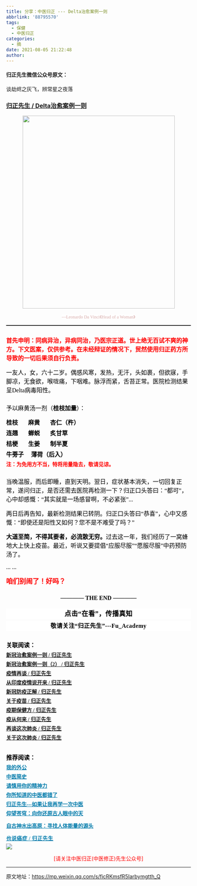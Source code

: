 ```yaml
---
title: 分享：中医归正 --- Delta治愈案例一则
abbrlink: '88795570'
tags:
  - 保健
  - 中医归正
categories:
  - 摘
date: 2021-08-05 21:22:48
author:
---
```


#### 归正先生微信公众号原文：

谈劫烬之灰飞，辨常星之夜落

<!-- more -->

###  [归正先生 / Delta治愈案例一则](https://mp.weixin.qq.com/s/ficRKmsfR5Iarbymgtth_Q "跳转至原文")



<div class="rich_media_content ">
                    <p style="text-align: center;"><img class="rich_pages wxw-img js_insertlocalimg" src="https://tvax1.sinaimg.cn/large/8bf740e1gy1gt97n6o3doj20ku0qdh5l.jpg" data-type="jpeg" data-w="750" style="width: 415px;height: 525px;"  /></p><p style="margin-bottom: 10px;white-space: normal;text-align: center;line-height: normal;"><span style="background-color: rgb(255, 255, 255);color: rgb(215, 171, 169);font-family: 仿宋;font-size: 12px;">---Leonardo Da Vinci</span><span style="background-color: rgb(255, 255, 255);color: rgb(215, 171, 169);font-family: 仿宋;font-size: 12px;">《Head of a Woman</span><span style="background-color: rgb(255, 255, 255);color: rgb(215, 171, 169);font-family: 仿宋;font-size: 12px;">》</span><br  /></p><hr style="white-space: normal;border-style: solid;border-right-width: 0px;border-bottom-width: 0px;border-left-width: 0px;border-color: rgba(0, 0, 0, 0.1);transform-origin: 0px 0px;transform: scale(1, 0.5);"  /><section style="margin: 25px 0cm 15px;white-space: normal;"><strong><span style="font-size: 16px;"><span style="font-family: 仿宋;color: rgb(255, 0, 0);">首先申明</span></span></strong><span style="font-size: 16px;"><span style="font-family: 仿宋;color: rgb(255, 0, 0);"></span><strong><span style="font-family: 仿宋;color: rgb(255, 0, 0);">：同病异治，异病同治，乃医宗正道。世上绝无百试不爽的神方。下文医案，仅供</span></strong><strong><span style="font-family: 仿宋;color: rgb(255, 0, 0);">参考。在未经辩证的情况下，贸然使用归正药方所导致的一切后果须自行负责。</span></strong></span></section><section style="margin-top: 15px;white-space: normal;margin-bottom: 25px;"><span style="color: rgb(0, 0, 0);font-family: 仿宋;font-size: 16px;">一友人，女，六十二岁。偶感风寒，发热，无汗，头如裹，但欲寐，手脚凉，无食欲，<span style="color: rgb(0, 0, 0);font-family: 仿宋;font-size: 16px;">喉咙</span><span style="color: rgb(0, 0, 0);font-family: 仿宋;font-size: 16px;">痛</span><span style="color: rgb(0, 0, 0);font-family: 仿宋;font-size: 16px;">，</span>下咽难。脉浮而紧，舌苔正常。医院检测结果</span><span style="color: rgb(0, 0, 0);font-family: 仿宋;font-size: 16px;">呈</span><span style="color: rgb(0, 0, 0);font-family: 仿宋;font-size: 16px;">Delta病毒阳性</span><span style="color: rgb(0, 0, 0);font-family: 仿宋;font-size: 16px;">。</span></section><p style="margin-top: 15px;margin-bottom: 15px;white-space: normal;"><span style="color: rgb(0, 0, 0);font-family: 仿宋;font-size: 16px;">予以麻黄汤一剂（<strong>桂枝加量</strong>）</span><span style="color: rgb(0, 0, 0);font-family: 仿宋;font-size: 16px;">：</span></p><section style="margin-top: 15px;margin-bottom: 15px;white-space: normal;"><span style="color: rgb(0, 0, 0);font-family: 仿宋;font-size: 16px;"></span></section><section style="margin-top: 5px;margin-bottom: 5px;white-space: normal;line-height: normal;"><strong><span style="color: rgb(0, 0, 0);font-family: 仿宋;font-size: 16px;">桂枝&nbsp; &nbsp; &nbsp; &nbsp;麻黄&nbsp; &nbsp; &nbsp; &nbsp;<strong style="white-space: normal;"><span style="color: rgb(0, 0, 0);font-family: 仿宋;font-size: 16px;">杏仁</span></strong>（杵）</span></strong></section><section style="margin-top: 5px;margin-bottom: 5px;white-space: normal;line-height: normal;"><strong><span style="color: rgb(0, 0, 0);font-family: 仿宋;font-size: 16px;">连翘&nbsp; &nbsp; &nbsp;&nbsp;&nbsp;蝉蜕</span></strong><strong><span style="color: rgb(0, 0, 0);font-family: 仿宋;font-size: 16px;">&nbsp; &nbsp; &nbsp; &nbsp;</span></strong><strong><span style="color: rgb(0, 0, 0);font-family: 仿宋;font-size: 16px;">炙甘草&nbsp; &nbsp; &nbsp; &nbsp; &nbsp;&nbsp;</span></strong></section><section style="margin-top: 5px;margin-bottom: 5px;white-space: normal;line-height: normal;"><strong><span style="color: rgb(0, 0, 0);font-family: 仿宋;font-size: 16px;">桔梗&nbsp; &nbsp; &nbsp; &nbsp;生姜&nbsp; &nbsp;&nbsp; &nbsp; 制半夏</span></strong><strong><span style="color: rgb(0, 0, 0);font-family: 仿宋;font-size: 16px;">&nbsp; &nbsp;&nbsp;</span></strong></section><section style="margin-top: 5px;margin-bottom: 5px;white-space: normal;line-height: normal;"><strong><span style="color: rgb(0, 0, 0);font-family: 仿宋;font-size: 16px;">牛蒡子&nbsp; &nbsp; &nbsp;薄荷（后入）</span></strong></section><section style="margin-top: 5px;margin-bottom: 5px;white-space: normal;line-height: normal;"><span style="font-size: 14px;"><strong><span style="font-size: 14px;color: rgb(0, 0, 0);font-family: 仿宋;"><strong style="font-size: 16px;white-space: normal;"><span style="font-size: 14px;font-family: 仿宋;color: rgb(255, 0, 0);">注：为免用方不当，特将用量隐去，敬请见谅。</span></strong></span></strong></span></section><section style="margin-bottom: 15px;white-space: normal;margin-top: 25px;"><span style="color: rgb(0, 0, 0);font-family: 仿宋;font-size: 16px;">当晚温服，而后即睡，直到天明。翌日，症状基本消失，一切回复正常，遂问归正，是否还需去医院再检测一下？归正口头答曰：“都可”，心中却感慨：“其实就是一场感冒啊，不必紧张”...</span></section><section style="margin-top: 5px;margin-bottom: 15px;white-space: normal;line-height: normal;"><strong><span style="color: rgb(0, 0, 0);font-family: 仿宋;font-size: 16px;"></span></strong></section><p style="margin-top: 15px;margin-bottom: 15px;white-space: normal;"><span style="color: rgb(0, 0, 0);font-family: 仿宋;font-size: 16px;">两日后再告知，最新检测结果已转阴。归正口头答曰“恭喜”，心中又感慨：“即使还是阳性又如何？您不是不难受了吗？”</span></p><section style="margin-top: 15px;white-space: normal;margin-bottom: 15px;"><strong><span style="color: rgb(0, 0, 0);font-family: 仿宋;font-size: 16px;">大道至简，不得其要者，必流散无穷。</span></strong><span style="color: rgb(0, 0, 0);font-family: 仿宋;font-size: 16px;">过去这一年，我们经历了一窝蜂地大上快上疫苗。最近，听说又要提倡“应服尽服”“愿服尽服”中药预防汤了。</span></section><p style="margin-top: 15px;white-space: normal;margin-bottom: 15px;"><span style="color: rgb(0, 0, 0);font-family: 仿宋;font-size: 16px;">... ...&nbsp;<br  /></span></p><section style="margin-top: 15px;white-space: normal;margin-bottom: 25px;"><span style="font-size: 18px;color: rgb(255, 0, 0);"><strong><span style="color: rgb(255, 0, 0);font-size: 18px;font-family: 仿宋;">咱们别闹了！好吗？</span></strong></span></section><section style="margin-top: 5px;margin-bottom: 25px;white-space: normal;line-height: normal;"><span style="color: rgb(0, 0, 0);font-family: 仿宋;font-size: 16px;"></span></section><section style="margin-top: 25px;margin-bottom: 5px;white-space: normal;text-align: center;"><strong><span style="color: rgb(0, 0, 0);font-family: 仿宋;font-size: 16px;">———— THE&nbsp;END ————</span></strong></section><section style="margin-top: 20px;margin-bottom: 5px;white-space: normal;max-width: 100%;font-family: -apple-system, BlinkMacSystemFont, &quot;Helvetica Neue&quot;, &quot;PingFang SC&quot;, &quot;Hiragino Sans GB&quot;, &quot;Microsoft YaHei UI&quot;, &quot;Microsoft YaHei&quot;, Arial, sans-serif;letter-spacing: 0.544px;font-size: 16px;min-height: 1em;color: rgb(62, 62, 62);text-align: center;line-height: 1.75em;background-color: rgb(255, 255, 255);box-sizing: border-box !important;overflow-wrap: break-word !important;"><strong style="max-width: 100%;box-sizing: border-box !important;overflow-wrap: break-word !important;"><span style="max-width: 100%;font-size: 18px;color: rgb(0, 0, 0);font-family: 仿宋;letter-spacing: 0.5px;box-sizing: border-box !important;overflow-wrap: break-word !important;">点击“在看”，传播真知</span></strong></section><section style="margin-top: 5px;margin-bottom: 5px;white-space: normal;max-width: 100%;font-family: -apple-system, BlinkMacSystemFont, &quot;Helvetica Neue&quot;, &quot;PingFang SC&quot;, &quot;Hiragino Sans GB&quot;, &quot;Microsoft YaHei UI&quot;, &quot;Microsoft YaHei&quot;, Arial, sans-serif;letter-spacing: 0.544px;font-size: 16px;min-height: 1em;color: rgb(62, 62, 62);text-align: center;line-height: 1.75em;background-color: rgb(255, 255, 255);box-sizing: border-box !important;overflow-wrap: break-word !important;"><strong style="max-width: 100%;box-sizing: border-box !important;overflow-wrap: break-word !important;"><span style="max-width: 100%;font-size: 18px;color: rgb(0, 0, 0);font-family: 仿宋;letter-spacing: 0.5px;box-sizing: border-box !important;overflow-wrap: break-word !important;"><strong style="max-width: 100%;color: rgb(62, 62, 62);font-size: 16px;box-sizing: border-box !important;overflow-wrap: break-word !important;"><span style="max-width: 100%;color: rgb(0, 0, 0);box-sizing: border-box !important;overflow-wrap: break-word !important;">敬请关注“归正先生”---Fu_Academy</span></strong></span></strong></section><p style="margin-top: 25px;margin-bottom: 5px;white-space: normal;"><strong><span style="color: rgb(0, 0, 0);font-family: 仿宋;font-size: 16px;">关联阅读：</span></strong></p><section style="margin-top: 5px;margin-bottom: 5px;white-space: normal;line-height: normal;"><a target="_blank" href="http://mp.weixin.qq.com/s?__biz=MzI5NzQzMzY5NQ==&amp;mid=2247484447&amp;idx=1&amp;sn=a21609383ce54fd446a4fc8bb96d56a1&amp;chksm=ecb46b2fdbc3e2399d863d2550d14e4c6671e699abf122baa33900555edc1b4ca3d8909906f9&amp;scene=21#wechat_redirect" data-itemshowtype="0" tab="innerlink" data-linktype="2"><strong style="text-decoration: underline;"><span style="font-family: 仿宋;font-size: 14px;text-align: center;">新冠治愈案例一则 / 归正先生</span></strong></a><br  /></section><section style="margin-top: 5px;margin-bottom: 5px;white-space: normal;line-height: normal;"><a target="_blank" href="http://mp.weixin.qq.com/s?__biz=MzI5NzQzMzY5NQ==&amp;mid=2247484465&amp;idx=1&amp;sn=b5f2be9381581dd03c7ec29402b4bb8b&amp;chksm=ecb46b01dbc3e217c775f21a7a36bf183a5bf275fd8fef6210f4e55ebad781b48028ff1cda8e&amp;scene=21#wechat_redirect" data-itemshowtype="0" tab="innerlink" data-linktype="2"><strong style="text-decoration: underline;"><span style="font-family: 仿宋;font-size: 14px;text-align: center;">新冠治愈案例一则（2） / 归正先生</span></strong></a><br  /></section><section style="margin-top: 5px;margin-bottom: 5px;white-space: normal;line-height: normal;"><a target="_blank" href="http://mp.weixin.qq.com/s?__biz=MzI5NzQzMzY5NQ==&amp;mid=2247484540&amp;idx=1&amp;sn=8ec743df8986d3b08221455481f7be47&amp;chksm=ecb46b4cdbc3e25ab16328777a6ef0e8d7cf3d972b836c1d58a56d992b3ee2f4c309c1bb1b16&amp;scene=21#wechat_redirect" data-itemshowtype="0" tab="innerlink" data-linktype="2"><strong style="text-decoration: underline;"><span style="font-family: 仿宋;font-size: 14px;text-align: center;">疫情再谈 / 归正先生</span></strong></a><br  /></section><section style="margin-top: 5px;margin-bottom: 5px;white-space: normal;line-height: normal;"><a target="_blank" href="http://mp.weixin.qq.com/s?__biz=MzI5NzQzMzY5NQ==&amp;mid=2247484456&amp;idx=1&amp;sn=4b272cc08a590f1a08a1f3ddb888cb40&amp;chksm=ecb46b18dbc3e20e55dab41da5ca225e424389b00d4baf0df22ba686e06565cac35b7202d543&amp;scene=21#wechat_redirect" data-itemshowtype="0" tab="innerlink" data-linktype="2"><strong style="text-decoration: underline;"><span style="font-family: 仿宋;font-size: 14px;text-align: center;">从印度疫情说开来 / 归正先生</span></strong></a><br  /></section><section style="margin-top: 5px;margin-bottom: 5px;white-space: normal;line-height: normal;"><a target="_blank" href="http://mp.weixin.qq.com/s?__biz=MzI5NzQzMzY5NQ==&amp;mid=2247484417&amp;idx=1&amp;sn=77117305622f4e0d82952c2e974afbc6&amp;chksm=ecb46b31dbc3e22760458e22fa845268edff44c0c192e4d8076ea9258e3b04083b79058b592f&amp;scene=21#wechat_redirect" data-itemshowtype="0" tab="innerlink" data-linktype="2"><strong style="text-decoration: underline;"><span style="font-family: 仿宋;font-size: 14px;text-align: center;">新冠防疫正解 / 归正先生</span></strong></a><br  /></section><section style="margin-top: 5px;margin-bottom: 5px;white-space: normal;line-height: normal;"><a target="_blank" href="http://mp.weixin.qq.com/s?__biz=MzI5NzQzMzY5NQ==&amp;mid=2247484404&amp;idx=1&amp;sn=3b6fc1dae511f8bc0ab3625dcb557be4&amp;chksm=ecb46cc4dbc3e5d2795fc4b1af0e295d9b89ad68b1ffe126148313b9c88c170bac8ae935dbba&amp;scene=21#wechat_redirect" data-itemshowtype="0" tab="innerlink" data-linktype="2"><strong style="text-decoration: underline;"><span style="font-family: 仿宋;font-size: 14px;text-align: center;">关于疫苗 / 归正先生</span></strong></a><br  /></section><section style="margin-top: 5px;margin-bottom: 5px;white-space: normal;line-height: normal;"><a target="_blank" href="http://mp.weixin.qq.com/s?__biz=MzI5NzQzMzY5NQ==&amp;mid=2247484291&amp;idx=1&amp;sn=66d675aef972fa93556834533d468fc8&amp;chksm=ecb46cb3dbc3e5a587adaf271c3e56ee6b00e7f0803323a78d30f3f8921b3ad56b43b5f07d69&amp;scene=21#wechat_redirect" data-itemshowtype="0" tab="innerlink" data-linktype="2" style="text-decoration: underline;"><strong style="text-decoration: underline;"><span style="text-decoration: underline;font-family: 仿宋;font-size: 14px;text-align: center;">疫期保健方 / 归正先生</span></strong></a></section><section style="margin-top: 5px;margin-bottom: 5px;white-space: normal;line-height: normal;"><a target="_blank" href="http://mp.weixin.qq.com/s?__biz=MzI5NzQzMzY5NQ==&amp;mid=2247484275&amp;idx=1&amp;sn=6e60ef41251a64866754f76d24b04e1b&amp;chksm=ecb46c43dbc3e555e4974d5339f3cc88315bfba65c288f467aa09e455b7341c1c0e9d5555c4e&amp;scene=21#wechat_redirect" data-itemshowtype="0" tab="innerlink" data-linktype="2" style="text-decoration: underline;"><strong style="text-decoration: underline;"><span style="text-decoration: underline;font-family: 仿宋;font-size: 14px;text-align: center;">疫从何来 / 归正先生</span></strong></a></section><section style="margin-top: 5px;margin-bottom: 5px;white-space: normal;line-height: normal;"><strong style="text-decoration: underline;"><span style="font-family: 仿宋;font-size: 14px;text-align: center;"><a target="_blank" href="http://mp.weixin.qq.com/s?__biz=MzI5NzQzMzY5NQ==&amp;mid=2247484236&amp;idx=1&amp;sn=309936129bef12e6e45d385511e75a41&amp;chksm=ecb46c7cdbc3e56a48329c8f114290cd0da94ca014a31bfca0c6f58c5cf753694a1f8cd92b5b&amp;scene=21#wechat_redirect" data-itemshowtype="0" tab="innerlink" data-linktype="2">再谈这次肺炎 / 归正先生</a></span></strong></section><section style="margin-top: 5px;margin-bottom: 5px;white-space: normal;line-height: normal;"><strong style="text-decoration: underline;"><a target="_blank" href="http://mp.weixin.qq.com/s?__biz=MzI5NzQzMzY5NQ==&amp;mid=2247484231&amp;idx=1&amp;sn=d8df6f9b5ccb32e8421dcc39319f1ab3&amp;chksm=ecb46c77dbc3e561fce6ea3decb5c9bbfc435bec524973ec000f92c3a1412b62189515f35ae2&amp;scene=21#wechat_redirect" data-itemshowtype="0" tab="innerlink" data-linktype="2"><strong><span style="font-family: 仿宋;font-size: 14px;text-align: center;">关于这次肺炎 / 归正先生</span></strong></a></strong></section><section style="margin-top: 5px;margin-bottom: 5px;white-space: normal;line-height: normal;"><br  /></section><p style="margin-top: 10px;margin-bottom: 5px;white-space: normal;"><strong><span style="color: rgb(0, 0, 0);font-family: 仿宋;font-size: 16px;">推荐阅读：</span></strong></p><p style="margin-top: 5px;margin-bottom: 5px;white-space: normal;line-height: normal;"><strong><span style="text-decoration: underline;color: rgb(0, 122, 170);font-family: 仿宋;font-size: 14px;text-align: center;"><a href="http://mp.weixin.qq.com/s?__biz=MzI5NzQzMzY5NQ==&amp;mid=2247483946&amp;idx=1&amp;sn=ea0bcd7f5add86208cff4173eadf6556&amp;chksm=ecb46d1adbc3e40cd0deb6d82999f4e138aeccfbcc696966f0eab5f4732075037fa7eb6caa07&amp;scene=21#wechat_redirect" target="_blank" data-linktype="2" style="color: rgb(0, 122, 170);">我的外公</a></span><span style="color: rgb(0, 122, 170);font-family: 仿宋;font-size: 14px;text-align: center;"></span></strong></p><p style="margin-top: 5px;margin-bottom: 5px;white-space: normal;line-height: normal;"><a target="_blank" href="http://mp.weixin.qq.com/s?__biz=MzI5NzQzMzY5NQ==&amp;mid=2247484224&amp;idx=1&amp;sn=000e808f30509ab836574f26196e5a51&amp;chksm=ecb46c70dbc3e5662d3556e2cc6fc0605c2ef403783ba571bebc7124902547c5f2eb727110b0&amp;scene=21#wechat_redirect" data-itemshowtype="0" tab="innerlink" data-linktype="2"><strong><span style="text-decoration: underline;color: rgb(0, 122, 170);font-family: 仿宋;font-size: 14px;text-align: center;">中医简史</span></strong></a><br  /></p><p style="margin-top: 5px;margin-bottom: 5px;white-space: normal;line-height: normal;"><a href="http://mp.weixin.qq.com/s?__biz=MzI5NzQzMzY5NQ==&amp;mid=2247484012&amp;idx=1&amp;sn=7cb2b912d3850de25b5c5f46c9399bf9&amp;chksm=ecb46d5cdbc3e44ab3fdf567fc8adb4169158ac24916333d995d2b7fca7650d470b53380a702&amp;scene=21#wechat_redirect" target="_blank" data-linktype="2" style="color: rgb(0, 122, 170);text-decoration: underline;font-family: 仿宋;font-size: 14px;"><strong><span style="text-align: center;">请慎用你的精神力</span></strong></a></p><p style="margin-top: 5px;margin-bottom: 5px;white-space: normal;line-height: normal;"><a href="http://mp.weixin.qq.com/s?__biz=MzI5NzQzMzY5NQ==&amp;mid=2247484107&amp;idx=1&amp;sn=9376c455f88cc445f0686c49d45681e5&amp;chksm=ecb46dfbdbc3e4edacc5b562a6ff088f95105aa6a4ed765f102502503f0311be1d43bbe73854&amp;scene=21#wechat_redirect" target="_blank" data-linktype="2" style="color: rgb(0, 122, 170);text-decoration: underline;"><strong><span style="font-family: 仿宋;font-size: 14px;text-align: center;">你所知道的中医都错了</span></strong></a><br  /></p><p style="margin-top: 5px;margin-bottom: 5px;white-space: normal;line-height: normal;"><a href="http://mp.weixin.qq.com/s?__biz=MzI5NzQzMzY5NQ==&amp;mid=2247484087&amp;idx=1&amp;sn=b76fe020a7a744a3f3c7850ad15671e6&amp;chksm=ecb46d87dbc3e491b5c1b56acfa70882bbf3af3c355f8e999c60476e7028238e2441eed1d4da&amp;scene=21#wechat_redirect" target="_blank" data-linktype="2" style="color: rgb(0, 122, 170);text-decoration: underline;"><strong><span style="font-family: 仿宋;font-size: 14px;text-align: center;">归正先生---如果让我再学一次中医</span></strong></a></p><p style="margin-top: 5px;margin-bottom: 5px;white-space: normal;line-height: normal;"><a href="http://mp.weixin.qq.com/s?__biz=MzI5NzQzMzY5NQ==&amp;mid=2247483964&amp;idx=1&amp;sn=f3981bc0edee904bfcf1f8318ba17db9&amp;chksm=ecb46d0cdbc3e41a1b9690db7c84e9150a12dd3fba6ddcb109fc3dec54f2a88f6f540db9b44b&amp;scene=21#wechat_redirect" target="_blank" data-linktype="2" style="color: rgb(0, 122, 170);text-decoration: underline;font-family: 仿宋;font-size: 14px;"><strong><span style="text-align: center;">仰望苍穹：向你还原古人眼中的天</span></strong></a></p><p style="white-space: normal;"><strong><span style="text-decoration: underline;font-family: 仿宋;font-size: 14px;color: rgb(0, 122, 170);text-align: center;"><a href="http://mp.weixin.qq.com/s?__biz=MzI5NzQzMzY5NQ==&amp;mid=2247483837&amp;idx=1&amp;sn=ee187f53d00e93d4df6fcf2d4cecd2a9&amp;chksm=ecb46e8ddbc3e79b68c067618a189e628651cf85a23b947cdb7e4aa3a1edd3b4f100d4566b97&amp;scene=21#wechat_redirect" target="_blank" data-linktype="2" style="color: rgb(0, 122, 170);">自古神水出高原：寻找人体能量的源头</a></span></strong><br  /></p><p style="margin-top: 5px;margin-bottom: 5px;white-space: normal;line-height: normal;"><strong style="color: rgb(0, 122, 170);text-decoration: underline;font-family: 仿宋;letter-spacing: 0.5px;font-size: 14px;background-color: rgb(255, 255, 255);"><a href="http://mp.weixin.qq.com/s?__biz=MzI5NzQzMzY5NQ==&amp;mid=2247484160&amp;idx=1&amp;sn=0e87693db4b2b76954137fb20b0bc7df&amp;chksm=ecb46c30dbc3e52630634fc9b13cc9ca29deba458be5a195a4c91a3a161f160508b928bdf330&amp;scene=21#wechat_redirect" target="_blank" data-linktype="2" style="color: rgb(0, 122, 170);">也说癌症 / 归正先生</a></strong></p>
					<img style="clear: both; display: block; margin:auto;" src="http://wx1.sinaimg.cn/mw690/8bf740e1gy1fgqt1hfuomj20hs0bzmyp.jpg" /><p style="text-align: center; color: red">[请关注中医归正(中医修正)先生公众号]</p><hr />
                </div>



原文地址：https://mp.weixin.qq.com/s/ficRKmsfR5Iarbymgtth_Q


